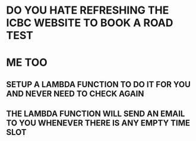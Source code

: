 # DO YOU HATE REFRESHING THE ICBC WEBSITE TO BOOK A ROAD TEST
# ME TOO
## SETUP A LAMBDA FUNCTION TO DO IT FOR YOU AND NEVER NEED TO CHECK AGAIN
## THE LAMBDA FUNCTION WILL SEND AN EMAIL TO YOU WHENEVER THERE IS ANY EMPTY TIME SLOT
